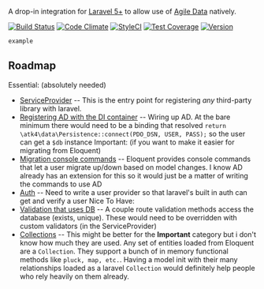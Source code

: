A drop-in integration for [Laravel 5+](http://laravel.com) to allow use of [Agile Data](http://git.io/ad) natively.


[![Build Status](https://travis-ci.org/atk4/laravel-ad.png?branch=develop)](https://travis-ci.org/atk4/laravel-ad)
[![Code Climate](https://codeclimate.com/github/atk4/laravel-ad/badges/gpa.svg)](https://codeclimate.com/github/atk4/laravel-ad)
[![StyleCI](https://styleci.io/repos/56442737/shield)](https://styleci.io/repos/56442737)
[![Test Coverage](https://codeclimate.com/github/atk4/laravel-ad/badges/coverage.svg)](https://codeclimate.com/github/atk4/laravel-ad/coverage)
[![Version](https://badge.fury.io/gh/atk4%2Flaravel-ad.svg)](https://packagist.org/packages/atk4/laravel-ad)

``` php
example
```

## Roadmap

Essential: (absolutely needed)
* [ServiceProvider](https://laravel.com/docs/master/providers) -- This is the entry point for registering *any* third-party library with laravel. 
* [Registering AD with the DI container](https://laravel.com/docs/master/container) -- Wiring up AD. At the bare minimum there would need to be a binding that resolved `return \atk4\data\Persistence::connect(PDO_DSN, USER, PASS);` so the user can get a `$db` instance
  Important: (if you want to make it easier for migrating from Eloquent)
* [Migration console commands](https://laravel.com/docs/master/migrations) -- Eloquent provides console commands that let a user migrate up/down based on model changes. I know AD already has an extension for this so it would just be a matter of writing the commands to use AD
* [Auth](https://laravel.com/docs/master/authentication#adding-custom-user-providers) -- Need to write a user provider so that laravel's built in auth can get and verify a user
  Nice To Have:
* [Validation that uses DB](https://laravel.com/docs/5.3/validation#available-validation-rules) -- A couple route validation methods access the database (exists, unique). These would need to be overridden with custom validators (in the ServiceProvider)
* [Collections](https://laravel.com/docs/5.3/collections) -- This might be better for the **Important** category but i don't know how much they are used. Any set of entities loaded from Eloquent are a `Collection`. They support a bunch of in memory functional methods like `pluck, map, etc.`. Having a model init with their many relationships loaded as a laravel `Collection` would definitely help people who rely heavily on them already.
